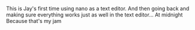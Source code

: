 This is Jay's first time using nano as a text editor. 
And then going back and making sure everything works just as well in the text editor...
At midnight
Because that's my jam

